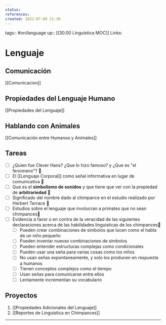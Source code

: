 ```yaml
---
status:
references:
created: 2022-07-09 21:30
---
```

tags:: #on/language 
up:: [[30.00 Linguistica MOC]]
Links: 
# Lenguaje
## Comunicación
[[Comunicacion]]

## Propiedades del Lenguaje Humano
[[Propiedades del Lenguaje]]

## Hablando con Animales
[[Comunicación entre Humanos y Animales]]

## Tareas
- [ ] ¿Quien fue Clever Hans? ¿Que lo hizo famoso? y ¿Que es "el fenomeno"? 🔽
- [ ] El [[Lenguaje Corporal]] como señal informativa en lugar de comunicativa 🔽
- [ ] Que es el **simbolismo de sonidos** y que tiene que ver con la propiedad de **arbitrariedad** 🔽
- [ ] Significado del nombre dado al chimpance en el estudio realizado por Herbert Terrace 🔽
- [ ] Estudios sobre el lenguaje que involucran a primates que no sean chimpances🔽
- [ ] Evidencia a favor o en contra de la veracidad de las siguientes declaraciones acerca de las habilidades linguisticas de los chimpances🔽
	- [ ] Pueden crear combinaciones de simbolos que lucen como el habla de un niño pequeño
	- [ ] Pueden inventar nuevas combinaciones de simbolos
	- [ ] Pueden entender estructuras complejas como condicionales
	- [ ] Pueden usar una seña para varias cosas como los niños
	- [ ] No usan señas expontaneamente, y solo los producen en respuesta a humanos
	- [ ] Tienen conceptos complejos como el tiempo
	- [ ] Usan señas para comunicarse entre ellos
	- [ ] Lentamente incrementan su vocabulario

## Proyectos
1. [[Propiedades Adicionales del Lenguaje]]
2. [[Reportes de Linguistica en Chimpances]]
___
